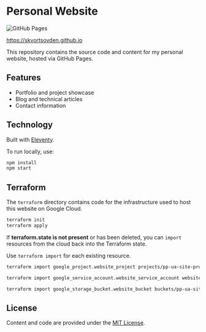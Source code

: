 # Personal Website
![GitHub Pages](https://img.shields.io/badge/Hosted%20on-GitHub%20Pages-blue.svg)

https://skvortsovden.github.io

This repository contains the source code and content for my personal website, hosted via GitHub Pages.

## Features

- Portfolio and project showcase
- Blog and technical articles
- Contact information

## Technology

Built with [Eleventy](https://www.11ty.dev/).  

To run locally, use:

```bash
npm install
npm start
```

## Terraform

The `terraform` directory contains code for the infrastructure used to host this website on Google Cloud.

```bash
terraform init
terraform apply
```

If **terraform.state is not present** or has been deleted, you can `import` resources from the cloud back into the Terraform state.

Use `terraform import` for each existing resource.

```bash
terraform import google_project.website_project projects/pp-ua-site-project

terraform import google_service_account.website_service_account website-service-account@pp-ua-site-project.iam.gserviceaccount.com

terraform import google_storage_bucket.website_bucket buckets/pp-ua-site-bucket


```

## License

Content and code are provided under the [MIT License](LICENSE).